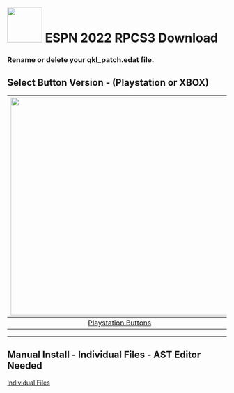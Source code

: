 # <img width="80" src="https://github.com/dylanhale/ScorebugMods/blob/main/assets/images/ESPN20-22.png"> ESPN 2022 RPCS3 Download

### Rename or delete your qkl_patch.edat file.

## Select Button Version - (Playstation or XBOX)
| <img width="500" src="https://github.com/dylanhale/ScorebugMods/blob/main/assets/images/PlaystationC.png">  | <img width="500" src="https://github.com/dylanhale/ScorebugMods/blob/main/assets/images/XboxC.png">
|:---:|:---:|
| [Playstation Buttons](https://www.mediafire.com/file/2o6zkum0nzgonai/ESPN22-PSButtons-V20.1.rar/file) | [XBOX Buttons](https://www.mediafire.com/file/6b6eig4tvqwcxwn/ESPN22-XboxButtons-V20.1.rar/file) |

---------
## Manual Install - Individual Files - AST Editor Needed
[Individual Files](https://www.mediafire.com/file/ubz34gnmf2g50oj/ESPN22-Individual-V20.1.rar/file)
